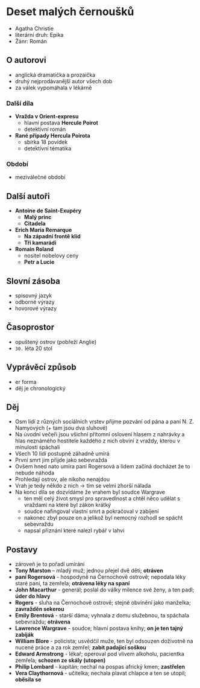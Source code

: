 # Deset malých černoušků

- Agatha Christie
- literární druh: Epika
- Žánr: Román

## O autorovi

- anglická dramatička a prozaička
- druhý nejprodávanější autor všech dob
- za válek vypomáhala v lékárně

### Další díla

- **Vražda v Orient-expresu**
  - hlavní postava **Hercule Poirot**
  - detektivní román
- **Rané případy Hercula Poirota**
  - sbírka 18 povídek
  - detektivní tématika

### Období

- meziválečné období

## Další autoři

- **Antoine de Saint-Exupéry**
  - **Malý princ**
  - **Citadela**
- **Erich Maria Remarque**
  - **Na západní frontě klid**
  - **Tři kamarádi**
- **Romain Roland**
  - nositel nobelovy ceny
  - **Petr a Lucie**

## Slovní zásoba

- spisovný jazyk
- odborné výrazy
- hovorové výrazy

## Časoprostor

- opuštený ostrov (pobřeží Anglie)
- `30.` léta 20 stol

## Vyprávěcí způsob

- er forma
- děj je chronologický

## Děj

- Osm lidí z různých sociálních vrstev přijme pozvání od pána a paní N. Z. Namyových (+ tam jsou dva sluhové)
- Na úvodní večeři jsou všichni přítomní oslovení hlasem z nahrávky a hlas neznámého hostitele každého z nich obviní z vraždy, kterou v minulosti spáchali
- Všech 10 lidí postupně záhadně umírá
- První smrt jim přijde jako sebevražda
- Ovšem hned nato umíra paní Rogersová a lidem začíná docházet že to nebude náhoda
- Prohledají ostrov, ale nikoho nenajdou
- Vrah je tedy někdo z nich -> tím se velmi zhorší nálada
- Na konci díla se dozvídáme že vrahem byl soudce Wargrave
  - ten měl celý život smysl pro spravedlnost a chtěl něco udělat s vraždami na které byl zákon krátký
  - soudce nafingoval vlastní smrt a pokračoval v zabíjení
  - nakonec zbyl pouze on a jelikož byl nemocný rozhodl se spácht sebevraždu
  - napsal přiznání které nalezl rybář v lahvi

## Postavy

- zároveň je to pořadí umírání
- **Tony Marston** – mladý muž; jednou přejel dvě děti; **otráven**
- **paní Rogersová** - hospodyně na Černochově ostrově; nepodala léky staré paní, ta zemřela; **otrávena léky na spaní**
- **John Macarthur** - generál; poslal do války milence své ženy, a ten padl; **úder do hlavy**
- **Rogers** - sluha na Černochově ostrově; stejné obvinění jako manželka; **zavražděn sekerou**
- **Emily Brentová** - starší dáma; vyhnala z domu služebnou, ta spáchala sebevraždu; **otrávena**
- **Lawrence Wargrave** - soudce; hlavní postava knihy; **on je ten tajný zabiják**
- **William Blore** - policista; usvědčil muže, ten byl odsouzen doživotně na nucené práce a za rok zemřel; **zabit padajicí soškou**
- **Edward Armstrong** - lékař; operoval pod vlivem alkoholu, pacientka zemřela; **schozen ze skály (utopen)**
- **Philip Lombard** - kapitán; nechal na pospas africký kmen; **zastřelen**
- **Vera Claythornová** - učitelka; nechala plavat chlapce a ten se utopil; **oběsila se**
